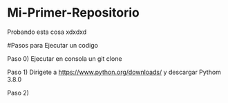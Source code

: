 # Mi-Primer-Repositorio
Probando esta cosa xdxdxd

#Pasos para Ejecutar un codigo

 Paso 0) Ejecutar en consola un git clone
 
 Paso 1) Dirigete a https://www.python.org/downloads/ y descargar Pythom 3.8.0 
 
 Paso 2) 
 
